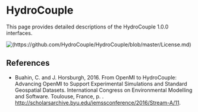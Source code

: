 # HydroCouple

This page provides detailed descriptions of the HydroCouple 1.0.0 interfaces.

![(https://github.com/HydroCouple/HydroCouple/blob/master/License.md)](https://img.shields.io/aur/license/yaourt.svg)

References
-------------------------------------
* Buahin, C. and J. Horsburgh, 2016. From OpenMI to HydroCouple: Advancing OpenMI to Support Experimental Simulations and Standard Geospatial Datasets. International Congress on Environmental Modelling and Software. Toulouse, France, p. . http://scholarsarchive.byu.edu/iemssconference/2016/Stream-A/11.